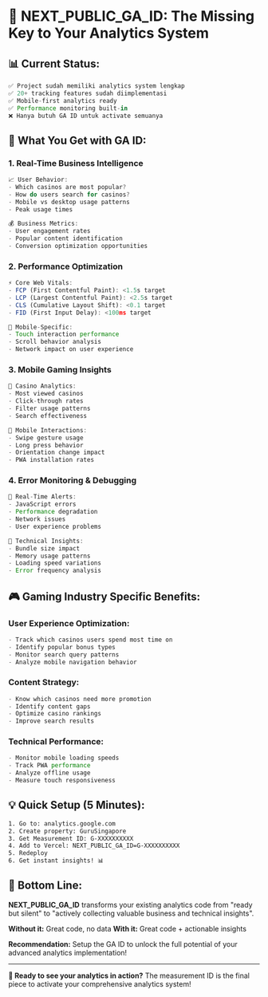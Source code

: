 # 🎯 **NEXT_PUBLIC_GA_ID: The Missing Key to Your Analytics System**

## 📊 **Current Status:**
```javascript
✅ Project sudah memiliki analytics system lengkap
✅ 20+ tracking features sudah diimplementasi
✅ Mobile-first analytics ready
✅ Performance monitoring built-in
❌ Hanya butuh GA ID untuk activate semuanya
```

## 🚀 **What You Get with GA ID:**

### **1. Real-Time Business Intelligence**
```javascript
📈 User Behavior:
- Which casinos are most popular?
- How do users search for casinos?
- Mobile vs desktop usage patterns
- Peak usage times

💰 Business Metrics:
- User engagement rates
- Popular content identification
- Conversion optimization opportunities
```

### **2. Performance Optimization**
```javascript
⚡ Core Web Vitals:
- FCP (First Contentful Paint): <1.5s target
- LCP (Largest Contentful Paint): <2.5s target
- CLS (Cumulative Layout Shift): <0.1 target
- FID (First Input Delay): <100ms target

📱 Mobile-Specific:
- Touch interaction performance
- Scroll behavior analysis
- Network impact on user experience
```

### **3. Mobile Gaming Insights**
```javascript
🎰 Casino Analytics:
- Most viewed casinos
- Click-through rates
- Filter usage patterns
- Search effectiveness

📱 Mobile Interactions:
- Swipe gesture usage
- Long press behavior
- Orientation change impact
- PWA installation rates
```

### **4. Error Monitoring & Debugging**
```javascript
🚨 Real-Time Alerts:
- JavaScript errors
- Performance degradation
- Network issues
- User experience problems

🔧 Technical Insights:
- Bundle size impact
- Memory usage patterns
- Loading speed variations
- Error frequency analysis
```

## 🎮 **Gaming Industry Specific Benefits:**

### **User Experience Optimization:**
```javascript
- Track which casinos users spend most time on
- Identify popular bonus types
- Monitor search query patterns
- Analyze mobile navigation behavior
```

### **Content Strategy:**
```javascript
- Know which casinos need more promotion
- Identify content gaps
- Optimize casino rankings
- Improve search results
```

### **Technical Performance:**
```javascript
- Monitor mobile loading speeds
- Track PWA performance
- Analyze offline usage
- Measure touch responsiveness
```

## 💡 **Quick Setup (5 Minutes):**

```bash
1. Go to: analytics.google.com
2. Create property: GuruSingapore
3. Get Measurement ID: G-XXXXXXXXXX
4. Add to Vercel: NEXT_PUBLIC_GA_ID=G-XXXXXXXXXX
5. Redeploy
6. Get instant insights! 📊
```

## 🎯 **Bottom Line:**

**NEXT_PUBLIC_GA_ID** transforms your existing analytics code from "ready but silent" to "actively collecting valuable business and technical insights".

**Without it:** Great code, no data
**With it:** Great code + actionable insights

**Recommendation:** Setup the GA ID to unlock the full potential of your advanced analytics implementation!

---

**🚀 Ready to see your analytics in action?** The measurement ID is the final piece to activate your comprehensive analytics system!
